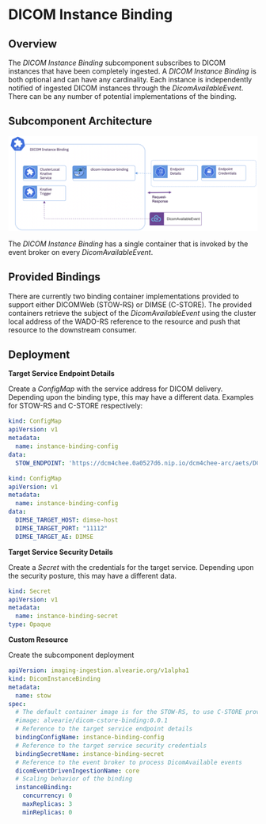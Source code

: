 # DICOM Instance Binding 

## Overview
  The *DICOM Instance Binding* subcomponent subscribes to DICOM instances that have been completely ingested.  A *DICOM Instance Binding* is both optional and can have any cardinality. Each instance is independently notified of ingested DICOM instances through the *DicomAvailableEvent*.  There can be any number of potential implementations of the binding.  

## Subcomponent Architecture

![DicomInstanceBinding](../images/dicom-instance-binding.png)

The *DICOM Instance Binding* has a single container that is invoked by the event broker on every *DicomAvailableEvent*.  

## Provided Bindings
  There are currently two binding container implementations provided to support either DICOMWeb (STOW-RS) or DIMSE (C-STORE).  The provided containers retrieve the subject of the *DicomAvailableEvent* using the cluster local address of the WADO-RS reference to the resource and push that resource to the downstream consumer.  
  
## Deployment


**Target Service Endpoint Details**

Create a *ConfigMap* with the service address for DICOM delivery.  Depending upon the binding type, this may have a different data.  Examples for STOW-RS and C-STORE respectively:

```yaml
kind: ConfigMap
apiVersion: v1
metadata:
  name: instance-binding-config
data:
  STOW_ENDPOINT: 'https://dcm4chee.0a0527d6.nip.io/dcm4chee-arc/aets/DCM4CHEE/rs/studies'
```

```yaml
kind: ConfigMap
apiVersion: v1
metadata:
  name: instance-binding-config
data:
  DIMSE_TARGET_HOST: dimse-host
  DIMSE_TARGET_PORT: "11112"
  DIMSE_TARGET_AE: DIMSE
```

**Target Service Security Details**

Create a *Secret* with the credentials for the target service.  Depending upon the security posture, this may have a different data.

```yaml
kind: Secret
apiVersion: v1
metadata:
  name: instance-binding-secret
type: Opaque
```

**Custom Resource**

Create the subcomponent deployment

```yaml
apiVersion: imaging-ingestion.alvearie.org/v1alpha1
kind: DicomInstanceBinding
metadata:
  name: stow
spec:
  # The default container image is for the STOW-RS, to use C-STORE provide the appropriate image
  #image: alvearie/dicom-cstore-binding:0.0.1
  # Reference to the target service endpoint details
  bindingConfigName: instance-binding-config
  # Reference to the target service security credentials
  bindingSecretName: instance-binding-secret
  # Reference to the event broker to process DicomAvailable events
  dicomEventDrivenIngestionName: core
  # Scaling behavior of the binding
  instanceBinding:
    concurrency: 0
    maxReplicas: 3
    minReplicas: 0
 ```